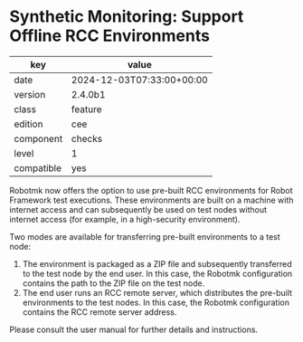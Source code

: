 [//]: # (werk v2)
# Synthetic Monitoring: Support Offline RCC Environments

key        | value
---------- | ---
date       | 2024-12-03T07:33:00+00:00
version    | 2.4.0b1
class      | feature
edition    | cee
component  | checks
level      | 1
compatible | yes

Robotmk now offers the option to use pre-built RCC environments for Robot Framework test executions.
These environments are built on a machine with internet access and can subsequently be used on test
nodes without internet access (for example, in a high-security environment).

Two modes are available for transferring pre-built environments to a test node:
1. The environment is packaged as a ZIP file and subsequently transferred to the test node by the
end user. In this case, the Robotmk configuration contains the path to the ZIP file on the test
node.
2. The end user runs an RCC remote server, which distributes the pre-built environments to the test
nodes. In this case, the Robotmk configuration contains the RCC remote server address.

Please consult the user manual for further details and instructions.
